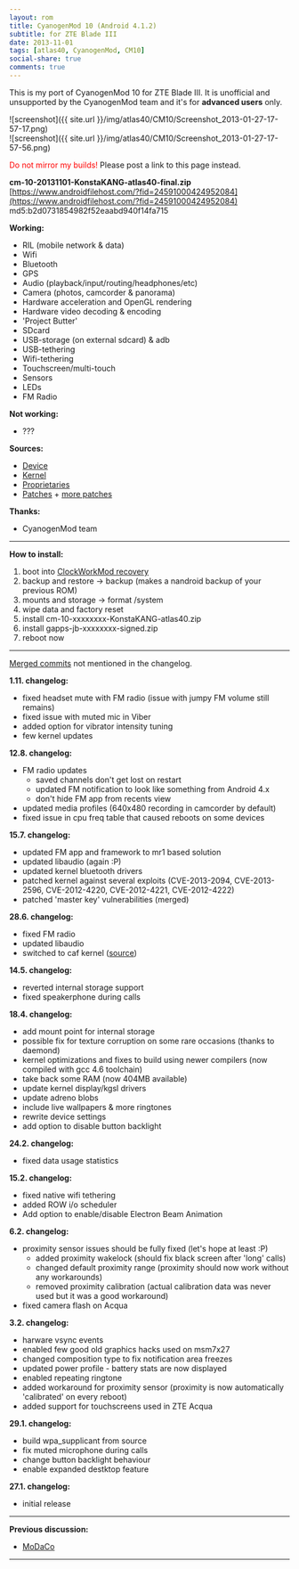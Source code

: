 ```yaml
---
layout: rom
title: CyanogenMod 10 (Android 4.1.2)
subtitle: for ZTE Blade III
date: 2013-11-01
tags: [atlas40, CyanogenMod, CM10]
social-share: true
comments: true
---
```


This is my port of CyanogenMod 10 for ZTE Blade III. It is unofficial and unsupported by the CyanogenMod team and it's for **advanced users** only.

![screenshot]({{ site.url }}/img/atlas40/CM10/Screenshot_2013-01-27-17-57-17.png)  
![screenshot]({{ site.url }}/img/atlas40/CM10/Screenshot_2013-01-27-17-57-56.png)

<span style="color:#FF0000;">Do not mirror my builds!</span> Please post a link to this page instead.

**cm-10-20131101-KonstaKANG-atlas40-final.zip**  
[https://www.androidfilehost.com/?fid=24591000424952084](https://www.androidfilehost.com/?fid=24591000424952084)  
md5:b2d0731854982f52eaabd940f14fa715  

**Working:**

- RIL (mobile network & data)
- Wifi
- Bluetooth
- GPS
- Audio (playback/input/routing/headphones/etc)
- Camera (photos, camcorder & panorama)
- Hardware acceleration and OpenGL rendering
- Hardware video decoding & encoding
- 'Project Butter'
- SDcard
- USB-storage (on external sdcard) & adb
- USB-tethering
- Wifi-tethering
- Touchscreen/multi-touch
- Sensors
- LEDs
- FM Radio

**Not working:**

- ???

**Sources:**

- [Device](https://github.com/KonstaT/android_device_zte_atlas40/tree/jellybean)
- [Kernel](https://github.com/KonstaT/android_kernel_zte_msm7x27a/tree/jellybean)
- [Proprietaries](https://github.com/KonstaT/proprietary_vendor_zte/tree/jellybean)
- [Patches](https://github.com/KonstaT/android_device_zte_blade/tree/jellybean/patches) + [more patches](https://github.com/KonstaT/android_device_zte_atlas40/tree/jellybean/patches)

**Thanks:**

- CyanogenMod team

----

**How to install:**

1. boot into [ClockWorkMod recovery](/devices/atlas40/CWM)
2. backup and restore -> backup (makes a nandroid backup of your previous ROM)
3. mounts and storage -> format /system
4. wipe data and factory reset
5. install cm-10-xxxxxxxx-KonstaKANG-atlas40.zip
6. install gapps-jb-xxxxxxxx-signed.zip
7. reboot now

----

[Merged commits](http://review.lineageos.org/#/q/status:merged++branch:jellybean+-project:%5E.*device.*+-project:%5E.*kernel.*,n,z) not mentioned in the changelog.

**1.11. changelog:**

- fixed headset mute with FM radio (issue with jumpy FM volume still remains)
- fixed issue with muted mic in Viber
- added option for vibrator intensity tuning
- few kernel updates

**12.8. changelog:**

- FM radio updates
  - saved channels don't get lost on restart
  - updated FM notification to look like something from Android 4.x
  - don't hide FM app from recents view
- updated media profiles (640x480 recording in camcorder by default)
- fixed issue in cpu freq table that caused reboots on some devices

**15.7. changelog:**

- updated FM app and framework to mr1 based solution
- updated libaudio (again :P)
- updated kernel bluetooth drivers
- patched kernel against several exploits (CVE-2013-2094, CVE-2013-2596, CVE-2012-4220, CVE-2012-4221, CVE-2012-4222)
- patched 'master key' vulnerabilities (merged)

**28.6. changelog:**

- fixed FM radio
- updated libaudio
- switched to caf kernel ([source](https://github.com/KonstaT/android_kernel_zte_msm7x27a/tree/rb1))

**14.5. changelog:**

- reverted internal storage support
- fixed speakerphone during calls

**18.4. changelog:**

- add mount point for internal storage
- possible fix for texture corruption on some rare occasions (thanks to daemond)
- kernel optimizations and fixes to build using newer compilers (now compiled with gcc 4.6 toolchain)
- take back some RAM (now 404MB available)
- update kernel display/kgsl drivers
- update adreno blobs
- include live wallpapers & more ringtones
- rewrite device settings
- add option to disable button backlight

**24.2. changelog:**

- fixed data usage statistics

**15.2. changelog:**

- fixed native wifi tethering
- added ROW i/o scheduler
- Add option to enable/disable Electron Beam Animation

**6.2. changelog:**

- proximity sensor issues should be fully fixed (let's hope at least :P)
  - added proximity wakelock (should fix black screen after 'long' calls)
  - changed default proximity range (proximity should now work without any workarounds)
  - removed proximity calibration (actual calibration data was never used but it was a good workaround)
- fixed camera flash on Acqua

**3.2. changelog:**

- harware vsync events
- enabled few good old graphics hacks used on msm7x27
- changed composition type to fix notification area freezes
- updated power profile - battery stats are now displayed
- enabled repeating ringtone
- added workaround for proximity sensor (proximity is now automatically 'calibrated' on every reboot)
- added support for touchscreens used in ZTE Acqua

**29.1. changelog:**

- build wpa_supplicant from source
- fix muted microphone during calls
- change button backlight behaviour
- enable expanded destktop feature

**27.1. changelog:**

- initial release

----

**Previous discussion:**

- [MoDaCo](http://www.modaco.com/topic/360513-cyanogenmod-10/)

----
